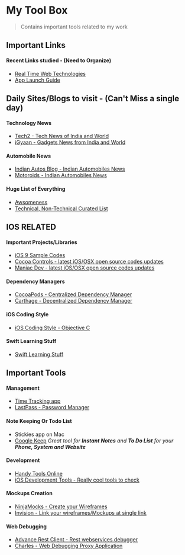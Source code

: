 # My Tool Box
>Contains important tools related to my work

## Important Links

#### Recent Links studied - (Need to Organize)
- [Real Time Web Technologies](http://www.leggetter.co.uk/real-time-web-technologies-guide/)
- [App Launch Guide](https://github.com/adamwulf/app-launch-guide?utm_source=ios%20dev%20tools&utm_medium=website&utm_campaign=ios%20dev%20tools&at=11lvzs&ct=ios%20dev%20tools)

## Daily Sites/Blogs to visit  - (Can't Miss a single day)

#### Technology News
- [Tech2 - Tech News of India and World](http://tech.firstpost.com/)
- [iGyaan - Gadgets News from India and World](http://www.igyaan.in/)
 
#### Automobile News
- [Indian Autos Blog - Indian Automobiles News](http://indianautosblog.com/)
- [Motoroids - Indian Automobiles News](http://www.motoroids.com/)

#### Huge List of Everything
- [Awsomeness](https://github.com/t3chnoboy/awesome-awesome-awesome)
- [Technical, Non-Technical Curated List](https://github.com/jnv/lists)

## IOS RELATED

#### Important Projects/Libraries
- [iOS 9 Sample Codes](https://github.com/shu223/iOS-9-Sampler)
- [Cocoa Controls - latest iOS/OSX open source codes updates](https://www.cocoacontrols.com)
- [Maniac Dev - latest iOS/OSX open source codes updates](https://maniacdev.com/)

#### Dependency Managers
- [CocoaPods - Centralized Dependency Manager](https://cocoapods.org/)
- [Carthage - Decentralized Dependency Manager](https://github.com/Carthage/Carthage)


#### iOS Coding Style
- [iOS Coding Style - Objective C](https://github.com/abhimanyujindal10/MyToolBox/blob/master/iOS%20Coding%20Style%20-%20Objective%20C.md)

#### Swift Learning Stuff
- [Swift Learning Stuff](https://github.com/abhimanyujindal10/MyToolBox/blob/master/Swift%20Learning%20Stuff.md)

## Important Tools

#### Management
- [Time Tracking app](https://trackingtime.co/)
- [LastPass - Password Manager](https://lastpass.com/)

#### Note Keeping Or Todo List
- Stickies app on Mac
- [Google Keep](http://keep.google.com) _Great tool for **Instant Notes** and **To Do List** for your **Phone, System and Website**_


#### Development
- [Handy Tools Online](http://gimenete.github.io/devtoolbelt/)
- [iOS Development Tools - Really cool tools to check](https://iosdev.tools/)

#### Mockups Creation
- [NinjaMocks - Create your Wireframes](http://ninjamock.com/)
- [Invision - Link your wireframes/Mockups at single link](http://www.invisionapp.com/)
 
#### Web Debugging
- [Advance Rest Client - Rest webservices debugger](https://chrome.google.com/webstore/detail/advanced-rest-client/hgmloofddffdnphfgcellkdfbfbjeloo)
- [Charles - Web Debugging Proxy Application](https://www.charlesproxy.com/)




